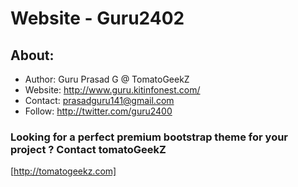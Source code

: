 # Website - Guru2402

 ## About:
 
 * Author: 		Guru Prasad G @ TomatoGeekZ
 * Website: 		http://www.guru.kitinfonest.com/
 * Contact: 		prasadguru141@gmail.com
 * Follow: 		http://twitter.com/guru2400
 

### Looking for a perfect premium bootstrap theme for your project ? Contact tomatoGeekZ
[http://tomatogeekz.com]

